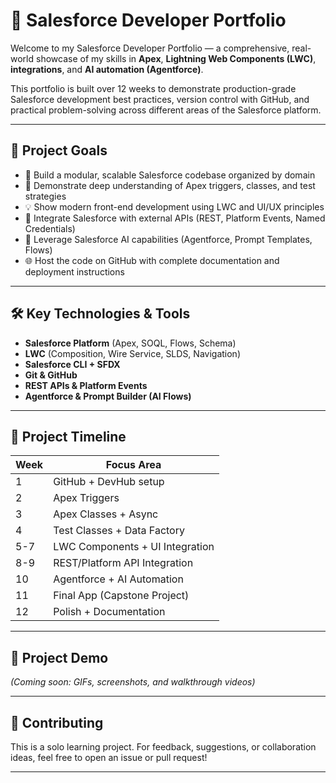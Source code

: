 # 🚀 Salesforce Developer Portfolio


Welcome to my Salesforce Developer Portfolio — a comprehensive, real-world showcase of my skills in **Apex**, **Lightning Web Components (LWC)**, **integrations**, and **AI automation (Agentforce)**.

This portfolio is built over 12 weeks to demonstrate production-grade Salesforce development best practices, version control with GitHub, and practical problem-solving across different areas of the Salesforce platform.

---

## 🧭 Project Goals

- 📂 Build a modular, scalable Salesforce codebase organized by domain
- 🧠 Demonstrate deep understanding of Apex triggers, classes, and test strategies
- 💡 Show modern front-end development using LWC and UI/UX principles
- 🔗 Integrate Salesforce with external APIs (REST, Platform Events, Named Credentials)
- 🤖 Leverage Salesforce AI capabilities (Agentforce, Prompt Templates, Flows)
- 🌐 Host the code on GitHub with complete documentation and deployment instructions

---
## 🛠️ Key Technologies & Tools

- **Salesforce Platform** (Apex, SOQL, Flows, Schema)
- **LWC** (Composition, Wire Service, SLDS, Navigation)
- **Salesforce CLI + SFDX**
- **Git & GitHub**
- **REST APIs & Platform Events**
- **Agentforce & Prompt Builder (AI Flows)**

---

## 🧪 Project Timeline

| Week | Focus Area                        |
|------|----------------------------------|
| 1    | GitHub + DevHub setup            |
| 2    | Apex Triggers                    |
| 3    | Apex Classes + Async             |
| 4    | Test Classes + Data Factory      |
| 5-7  | LWC Components + UI Integration  |
| 8-9  | REST/Platform API Integration    |
| 10   | Agentforce + AI Automation       |
| 11   | Final App (Capstone Project)     |
| 12   | Polish + Documentation           |

---

## 📸 Project Demo

_(Coming soon: GIFs, screenshots, and walkthrough videos)_

---

## 🤝 Contributing

This is a solo learning project. For feedback, suggestions, or collaboration ideas, feel free to open an issue or pull request!

---

